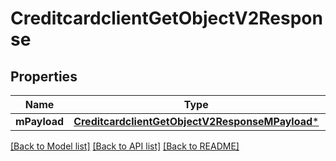 # CreditcardclientGetObjectV2Response

## Properties
Name | Type | Description | Notes
------------ | ------------- | ------------- | -------------
**mPayload** | [**CreditcardclientGetObjectV2ResponseMPayload***](CreditcardclientGetObjectV2ResponseMPayload.md) |  | 

[[Back to Model list]](../README.md#documentation-for-models) [[Back to API list]](../README.md#documentation-for-api-endpoints) [[Back to README]](../README.md)


